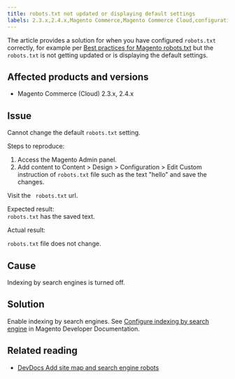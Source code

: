 ```yaml
---
title: robots.txt not updated or displaying default settings
labels: 2.3.x,2.4.x,Magento Commerce,Magento Commerce Cloud,configuration,default,robots.txt,settings,troubleshooting
---
```


The article provides a solution for when you have configured `` robots.txt `` correctly, for example per [Best practices for Magento robots.txt](https://support.magento.com/hc/en-us/articles/360048754931) but the `` robots.txt `` is not getting updated or is displaying the default settings.

## Affected products and versions

* Magento Commerce (Cloud) 2.3.x, 2.4.x

## Issue

Cannot change the default `` robots.txt `` setting.

Steps to reproduce:

1. Access the Magento Admin panel.
1. Add content to Content > Design > Configuration > Edit Custom instruction of `` robots.txt `` file such as the text "hello" and save the changes.

Visit the ``  robots.txt `` url.

Expected result:  
`` robots.txt `` has the saved text.  
  
Actual result:

`` robots.txt `` file does not change.

## Cause

Indexing by search engines is turned off.

## Solution

Enable indexing by search engines. See [Configure indexing by search engine](https://devdocs.magento.com/cloud/trouble/robots-sitemap.html#configure-indexing-by-search-engine) in Magento Developer Documentation.

## Related reading

* [DevDocs Add site map and search engine robots](https://devdocs.magento.com/cloud/trouble/robots-sitemap.html)